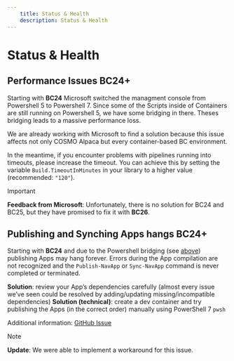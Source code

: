 ```yaml
---
    title: Status & Health
    description: Status & Health
---
```


# Status & Health

## Performance Issues BC24+

Starting with **BC24** Microsoft switched the managment console from Powershell 5 to Powershell 7.
Since some of the Scripts inside of Containers are still running on Powershell 5, we have some bridging in there. Theses bridging leads to a massive performance loss.

We are already working with Microsoft to find a solution because this issue affects not only COSMO Alpaca but every container-based BC environment.

In the meantime, if you encounter problems with pipelines running into timeouts, please increase the timeout. You can achieve this by setting the variable `Build.TimeoutInMinutes` in your library to a higher value (recommended: `"120"`).

> [!IMPORTANT]
> **Feedback from Microsoft**: Unfortunately, there is no solution for BC24 and BC25, but they have promised to fix it with **BC26**.

## Publishing and Synching Apps hangs BC24+

Starting with **BC24** and due to the Powershell bridging (see [above](#performance-issues-bc24)) publishing Apps may hang forever.
Errors during the App compilation are not recognized and the `Publish-NavApp` or `Sync-NavApp` command is never completed or terminated.

**Solution**: review your App’s dependencies carefully (almost every issue we’ve seen could be resolved by adding/updating missing/incompatible dependencies)
**Solution (technical)**: create a dev container and try publishing the Apps (in the correct order) manually using PowerShell 7 `pwsh`

Additional information: [GitHub Issue](https://github.com/microsoft/AL/issues/7750)

> [!NOTE]
> **Update**: We were able to implement a workaround for this issue.
